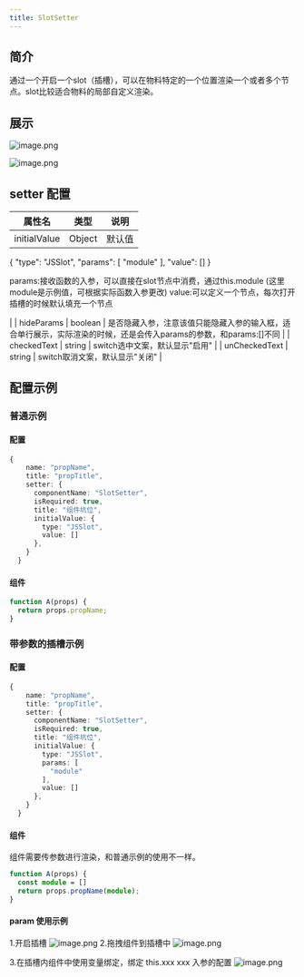 ```yaml
---
title: SlotSetter
---
```

## 简介
通过一个开启一个slot（插槽），可以在物料特定的一个位置渲染一个或者多个节点。slot比较适合物料的局部自定义渲染。

## 展示
![image.png](https://cdn.nlark.com/yuque/0/2022/png/242652/1643448654034-6f527cc2-cf65-4e79-b904-21416800b5b8.png#clientId=u091bb73f-2e93-4&crop=0&crop=0&crop=1&crop=1&from=paste&height=227&id=gAVIU&margin=%5Bobject%20Object%5D&name=image.png&originHeight=454&originWidth=588&originalType=binary&ratio=1&rotation=0&showTitle=false&size=103838&status=done&style=none&taskId=u45d2e179-54ea-40d1-a654-66151c337ff&title=&width=294)

![image.png](https://cdn.nlark.com/yuque/0/2022/png/242652/1644395677385-84c39b6d-2356-4d86-a741-edbb7daffd6c.png#clientId=udcc199c0-6236-4&crop=0&crop=0&crop=1&crop=1&from=paste&height=82&id=u999c2367&margin=%5Bobject%20Object%5D&name=image.png&originHeight=164&originWidth=644&originalType=binary&ratio=1&rotation=0&showTitle=false&size=18486&status=done&style=none&taskId=u6c13f469-173f-4ba0-9bfa-866122ef7a4&title=&width=322)

## setter 配置

| 属性名 | 类型 | 说明 |
| --- | --- | --- |
| initialValue | Object | 默认值
{
"type": "JSSlot",
"params": [
"module"
       ],
"value": []
}

params:接收函数的入参，可以直接在slot节点中消费，通过this.module (这里module是示例值，可根据实际函数入参更改)
value:可以定义一个节点，每次打开插槽的时候默认填充一个节点

 |
| hideParams | boolean | 是否隐藏入参，注意该值只能隐藏入参的输入框，适合单行展示，实际渲染的时候，还是会传入params的参数，和params:[]不同 |
| checkedText | string | switch选中文案，默认显示"启用" |
| unCheckedText | string | switch取消文案，默认显示"关闭" |

## 配置示例
### 普通示例
#### 配置
```typescript
{
    name: "propName",
    title: "propTitle",
    setter: {
      componentName: "SlotSetter",
      isRequired: true,
      title: "组件坑位",
      initialValue: {
        type: "JSSlot",
        value: []
      },
    }
  }
```
#### 组件
```typescript
function A(props) {
  return props.propName;
}
```
### 带参数的插槽示例
#### 配置
```typescript
{
    name: "propName",
    title: "propTitle",
    setter: {
      componentName: "SlotSetter",
      isRequired: true,
      title: "组件坑位",
      initialValue: {
        type: "JSSlot",
        params: [
          "module"
        ],
        value: []
      },
    }
  }
```
#### 组件
组件需要传参数进行渲染，和普通示例的使用不一样。
```typescript
function A(props) {
  const module = []
  return props.propName(module);
}
```
#### param 使用示例
1.开启插槽
![image.png](https://cdn.nlark.com/yuque/0/2022/png/2622706/1652877673290-7a377a36-7da9-40c1-baff-1c7c8ad04a67.png#clientId=udd177887-e136-4&crop=0&crop=0&crop=1&crop=1&from=paste&height=900&id=u9ba2344a&margin=%5Bobject%20Object%5D&name=image.png&originHeight=1800&originWidth=3584&originalType=binary&ratio=1&rotation=0&showTitle=false&size=1291582&status=done&style=none&taskId=u60418282-46e2-46b4-95d2-156288bcbd7&title=&width=1792)
2.拖拽组件到插槽中
![image.png](https://cdn.nlark.com/yuque/0/2022/png/2622706/1652877759606-6de16048-a5d9-477c-b38b-962690a39254.png#clientId=udd177887-e136-4&crop=0&crop=0&crop=1&crop=1&from=paste&height=903&id=u43b38264&margin=%5Bobject%20Object%5D&name=image.png&originHeight=1806&originWidth=3584&originalType=binary&ratio=1&rotation=0&showTitle=false&size=1230647&status=done&style=none&taskId=u96d44a1e-033f-4cd0-ac81-df6cac8ea18&title=&width=1792)

3.在插槽内组件中使用变量绑定，绑定 this.xxx
xxx 入参的配置
![image.png](https://cdn.nlark.com/yuque/0/2022/png/2622706/1652877586491-904d6b18-a41a-4ba2-8664-088cd5feca72.png#clientId=udd177887-e136-4&crop=0&crop=0&crop=1&crop=1&from=paste&height=903&id=u165f1564&margin=%5Bobject%20Object%5D&name=image.png&originHeight=1806&originWidth=3584&originalType=binary&ratio=1&rotation=0&showTitle=false&size=1278387&status=done&style=none&taskId=uc060e73a-b190-480a-8aad-8c20b27290c&title=&width=1792)
